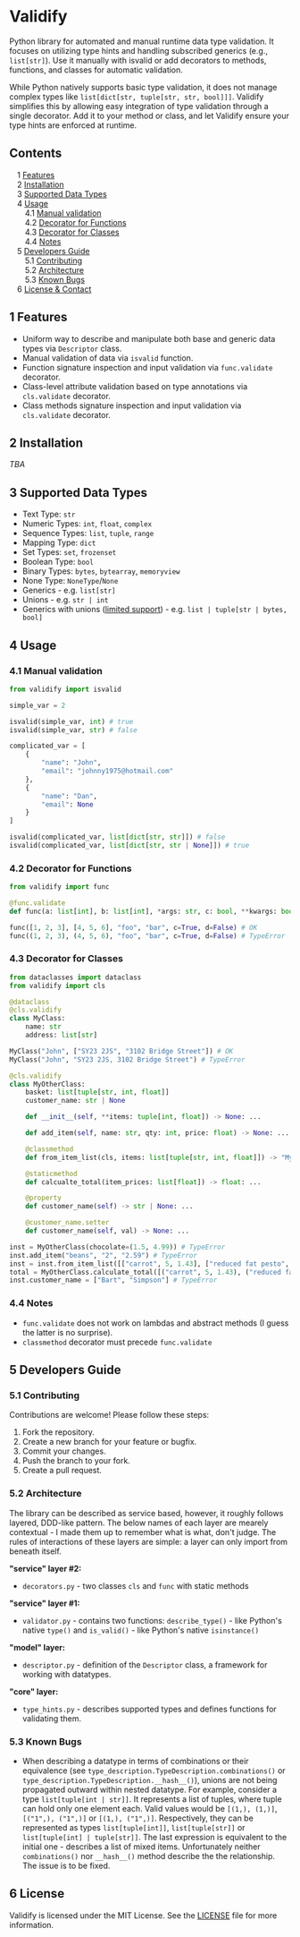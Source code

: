 # Validify

Python library for automated and manual runtime data type validation. It focuses on utilizing type hints and handling subscribed generics (e.g., `list[str]`). Use it manually with isvalid or add decorators to methods, functions, and classes for automatic validation.

While Python natively supports basic type validation, it does not manage complex types like `list[dict[str, tuple[str, str, bool]]]`. Validify simplifies this by allowing easy integration of type validation through a single decorator. Add it to your method or class, and let Validify ensure your type hints are enforced at runtime.

## Contents

&emsp;1 [Features](#1-features)<br>
&emsp;2 [Installation](#2-installation)<br>
&emsp;3 [Supported Data Types](#3-supported-data-types)<br>
&emsp;4 [Usage](#4-usage)<br>
&emsp;&emsp;4.1 [Manual validation](#41-manual-validation)<br>
&emsp;&emsp;4.2 [Decorator for Functions](#42-decorator-for-functions)<br>
&emsp;&emsp;4.3 [Decorator for Classes](#43-decorator-for-classes)<br>
&emsp;&emsp;4.4 [Notes](#44-notes)<br>
&emsp;5 [Developers Guide](#5-developers-guide)<br>
&emsp;&emsp;5.1 [Contributing](#51-contributing)<br>
&emsp;&emsp;5.2 [Architecture](#52-architecture)<br>
&emsp;&emsp;5.3 [Known Bugs](#53-known-bugs)<br>
&emsp;6 [License & Contact](#6-license--contact)<br>

## 1 Features

- Uniform way to describe and manipulate both base and generic data types via `Descriptor` class.
- Manual validation of data via `isvalid` function.
- Function signature inspection and input validation via `func.validate` decorator.
- Class-level attribute validation based on type annotations via `cls.validate` decorator.
- Class methods signature inspection and input validation via `cls.validate` decorator.
    

## 2 Installation

*TBA*

## 3 Supported Data Types

- Text Type: `str`
- Numeric Types: `int`, `float`, `complex`
- Sequence Types: `list`, `tuple`, `range`
- Mapping Type: `dict`
- Set Types: `set`, `frozenset`
- Boolean Type: `bool`
- Binary Types: `bytes`, `bytearray`, `memoryview`
- None Type: `NoneType`/`None`
- Generics - e.g. `list[str]`
- Unions - e.g. `str | int`
- Generics with unions ([limited support](#3-bugs)) - e.g. `list | tuple[str | bytes, bool]`

## 4 Usage

### 4.1 Manual validation

```py
from validify import isvalid

simple_var = 2

isvalid(simple_var, int) # true
isvalid(simple_var, str) # false

complicated_var = [
    {
        "name": "John",
        "email": "johnny1975@hotmail.com"
    },
    {
        "name": "Dan",
        "email": None
    }
]

isvalid(complicated_var, list[dict[str, str]]) # false
isvalid(complicated_var, list[dict[str, str | None]]) # true
```

### 4.2 Decorator for Functions

```py
from validify import func

@func.validate
def func(a: list[int], b: list[int], *args: str, c: bool, **kwargs: bool) -> None: ...

func([1, 2, 3], [4, 5, 6], "foo", "bar", c=True, d=False) # OK
func((1, 2, 3), (4, 5, 6), "foo", "bar", c=True, d=False) # TypeError
```

### 4.3 Decorator for Classes

```py
from dataclasses import dataclass
from validify import cls

@dataclass
@cls.validify
class MyClass:
    name: str
    address: list[str]

MyClass("John", ["SY23 2JS", "3102 Bridge Street"]) # OK
MyClass("John", "SY23 2JS, 3102 Bridge Street") # TypeError

@cls.validify
class MyOtherClass:
    basket: list[tuple[str, int, float]]
    customer_name: str | None

    def __init__(self, **items: tuple[int, float]) -> None: ...

    def add_item(self, name: str, qty: int, price: float) -> None: ...

    @classmethod
    def from_item_list(cls, items: list[tuple[str, int, float]]) -> "MyOtherClass": ...

    @staticmethod
    def calcualte_total(item_prices: list[float]) -> float: ...

    @property
    def customer_name(self) -> str | None: ...

    @customer_name.setter
    def customer_name(self, val) -> None: ...

inst = MyOtherClass(chocolate=(1.5, 4.99)) # TypeError
inst.add_item("beans", "2", "2.59") # TypeError
inst = inst.from_item_list([["carrot", 5, 1.43], ["reduced fat pesto", 1, 2.99]]) # TypeError
total = MyOtherClass.calculate_total([("carrot", 5, 1.43), ("reduced fat pesto", 1, 2.99)]) # TypeError
inst.customer_name = ["Bart", "Simpson"] # TypeError
```

### 4.4 Notes

- `func.validate` does not work on lambdas and abstract methods (I guess the latter is no surprise).
- `classmethod` decorator must precede `func.validate`

## 5 Developers Guide

### 5.1 Contributing

Contributions are welcome! Please follow these steps:
1. Fork the repository.
2. Create a new branch for your feature or bugfix.
3. Commit your changes.
4. Push the branch to your fork.
5. Create a pull request.

### 5.2 Architecture

The library can be described as service based, however, it roughly follows layered, DDD-like pattern. The below names of each layer are mearely contextual - I made them up to remember what is what, don't judge. The rules of interactions of these layers are simple: a layer can only import from beneath itself.

**"service" layer #2:**
- `decorators.py` - two classes `cls` and `func` with static methods

**"service" layer #1:**
- `validator.py` - contains two functions: `describe_type()` - like Python's  native `type()` and `is_valid()` - like Python's native `isinstance()`

**"model" layer:**
- `descriptor.py` - definition of the `Descriptor` class, a framework for working with datatypes.

**"core" layer:**
- `type_hints.py` - describes supported types and defines functions for validating them.

### 5.3 Known Bugs

- When describing a datatype in terms of combinations or their equivalence (see `type_description.TypeDescription.combinations()` or `type_description.TypeDescription.__hash__()`), unions are not being propagated outward within nested datatype. For example, consider a type `list[tuple[int | str]]`. It represents a list of tuples, where tuple can hold only one element each. Valid values would be `[(1,), (1,)]`, `[("1",), ("1",)]` or `[(1,), ("1",)]`. Respectively, they can be represented as types `list[tuple[int]]`, `list[tuple[str]]` or `list[tuple[int] | tuple[str]]`. The last expression is equivalent to the initial one - describes a list of mixed items. Unfortunately neither `combinations()` nor `__hash__()` method describe the the relationship. The issue is to be fixed.

## 6 License

Validify is licensed under the MIT License. See the [LICENSE](https://github.com/JPatryk13/validify/blob/main/LICENSE) file for more information.

